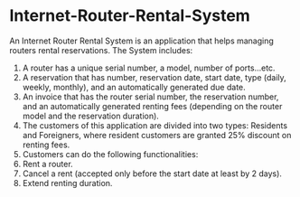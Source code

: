# Internet-Router-Rental-System
An Internet Router Rental System is an application that helps managing routers rental reservations.
The System includes:
1) A router has a unique serial number, a model, number of ports...etc.
2) A reservation that has number, reservation date, start date, type (daily, weekly,
monthly), and an automatically generated due date.
3) An invoice that has the router serial number, the reservation number, and an automatically generated renting fees (depending on the router model and the
reservation duration).
4) The customers of this application are divided into two types: Residents and
Foreigners, where resident customers are granted 25% discount on renting fees.
5) Customers can do the following functionalities:
6) Rent a router.
7) Cancel a rent (accepted only before the start date at least by 2 days).
8) Extend renting duration.
